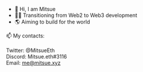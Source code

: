 - 👋 Hi, I am Mitsue<br>
- 🏃‍♂️ Transitioning from Web2 to Web3 development<br>
- 🌎 Aiming to build for the world<br>

📫 My contacts: <br>
<br>Twitter: @MitsueEth
<br>Discord: Mitsue.eth#3116
<br>Email: me@mitsue.xyz
